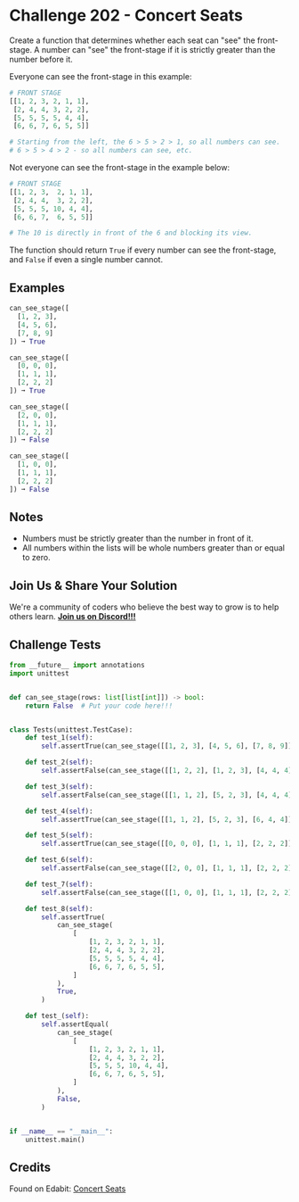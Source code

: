 # Challenge 202 - Concert Seats

Create a function that determines whether each seat can "see" the front-stage. A number can "see" the front-stage if it is strictly greater than the number before it.

Everyone can see the front-stage in this example:
```python
# FRONT STAGE
[[1, 2, 3, 2, 1, 1],
 [2, 4, 4, 3, 2, 2],
 [5, 5, 5, 5, 4, 4],
 [6, 6, 7, 6, 5, 5]]

# Starting from the left, the 6 > 5 > 2 > 1, so all numbers can see.
# 6 > 5 > 4 > 2 - so all numbers can see, etc.
```

Not everyone can see the front-stage in the example below:
```python
# FRONT STAGE
[[1, 2, 3,  2, 1, 1], 
 [2, 4, 4,  3, 2, 2], 
 [5, 5, 5, 10, 4, 4], 
 [6, 6, 7,  6, 5, 5]]

# The 10 is directly in front of the 6 and blocking its view.
```
The function should return `True` if every number can see the front-stage, and `False` if even a single number cannot.

## Examples
```python
can_see_stage([
  [1, 2, 3],
  [4, 5, 6],
  [7, 8, 9]
]) ➞ True

can_see_stage([
  [0, 0, 0],
  [1, 1, 1],
  [2, 2, 2]
]) ➞ True

can_see_stage([
  [2, 0, 0], 
  [1, 1, 1], 
  [2, 2, 2]
]) ➞ False

can_see_stage([
  [1, 0, 0],
  [1, 1, 1],
  [2, 2, 2]
]) ➞ False
```
## Notes

- Numbers must be strictly greater than the number in front of it.
- All numbers within the lists will be whole numbers greater than or equal to zero.  

## Join Us & Share Your Solution

We're a community of coders who believe the best way to grow is to help others learn. **[Join us on Discord!!!](https://discord.gg/sfHykntuGy)**

## Challenge Tests
```python
from __future__ import annotations
import unittest


def can_see_stage(rows: list[list[int]]) -> bool:
    return False  # Put your code here!!!


class Tests(unittest.TestCase):
    def test_1(self):
        self.assertTrue(can_see_stage([[1, 2, 3], [4, 5, 6], [7, 8, 9]]))

    def test_2(self):
        self.assertFalse(can_see_stage([[1, 2, 2], [1, 2, 3], [4, 4, 4]]))

    def test_3(self):
        self.assertFalse(can_see_stage([[1, 1, 2], [5, 2, 3], [4, 4, 4]]))

    def test_4(self):
        self.assertTrue(can_see_stage([[1, 1, 2], [5, 2, 3], [6, 4, 4]]))

    def test_5(self):
        self.assertTrue(can_see_stage([[0, 0, 0], [1, 1, 1], [2, 2, 2]]))

    def test_6(self):
        self.assertFalse(can_see_stage([[2, 0, 0], [1, 1, 1], [2, 2, 2]]))

    def test_7(self):
        self.assertFalse(can_see_stage([[1, 0, 0], [1, 1, 1], [2, 2, 2]]))

    def test_8(self):
        self.assertTrue(
            can_see_stage(
                [
                    [1, 2, 3, 2, 1, 1],
                    [2, 4, 4, 3, 2, 2],
                    [5, 5, 5, 5, 4, 4],
                    [6, 6, 7, 6, 5, 5],
                ]
            ),
            True,
        )

    def test_(self):
        self.assertEqual(
            can_see_stage(
                [
                    [1, 2, 3, 2, 1, 1],
                    [2, 4, 4, 3, 2, 2],
                    [5, 5, 5, 10, 4, 4],
                    [6, 6, 7, 6, 5, 5],
                ]
            ),
            False,
        )


if __name__ == "__main__":
    unittest.main()
```
## Credits

Found on Edabit: [Concert Seats](https://edabit.com/challenge/xbjDMxzpFcsAWKp97)
